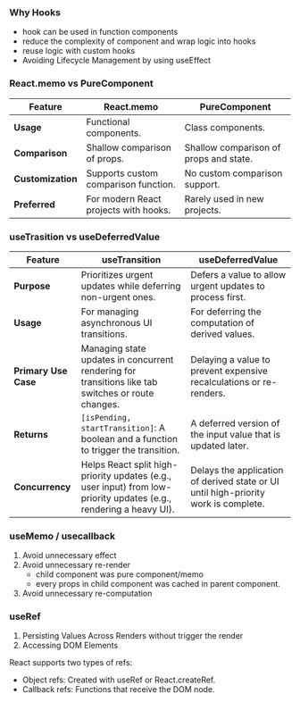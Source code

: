### Why Hooks

- hook can be used in function components
- reduce the complexity of component and wrap logic into hooks
- reuse logic with custom hooks
- Avoiding Lifecycle Management by using useEffect

### React.memo vs PureComponent

| **Feature**        | **React.memo**                          | **PureComponent**                |
|--------------------|------------------------------------------|-----------------------------------|
| **Usage**          | Functional components.                  | Class components.                |
| **Comparison**     | Shallow comparison of props.            | Shallow comparison of props and state. |
| **Customization**  | Supports custom comparison function.    | No custom comparison support.    |
| **Preferred**      | For modern React projects with hooks.   | Rarely used in new projects.     |



### useTrasition vs useDeferredValue

| Feature            | useTransition                                                      | useDeferredValue                                |
|--------------------|--------------------------------------------------------------------|------------------------------------------------|
| **Purpose**        | Prioritizes urgent updates while deferring non-urgent ones.        | Defers a value to allow urgent updates to process first. |
| **Usage**          | For managing asynchronous UI transitions.                         | For deferring the computation of derived values. |
| **Primary Use Case**| Managing state updates in concurrent rendering for transitions like tab switches or route changes. | Delaying a value to prevent expensive recalculations or re-renders. |
| **Returns**         | `[isPending, startTransition]`: A boolean and a function to trigger the transition. | A deferred version of the input value that is updated later. |
| **Concurrency**     | Helps React split high-priority updates (e.g., user input) from low-priority updates (e.g., rendering a heavy UI). | Delays the application of derived state or UI until high-priority work is complete. |


### useMemo / usecallback

1. Avoid unnecessary effect
2. Avoid unnecessary re-render
    - child component was pure component/memo 
    - every props in child component was cached in parent component.
3. Avoid unnecessary re-computation


### useRef

1. Persisting Values Across Renders without trigger the render
2. Accessing DOM Elements

React supports two types of refs:
- Object refs: Created with useRef or React.createRef.
- Callback refs: Functions that receive the DOM node.

